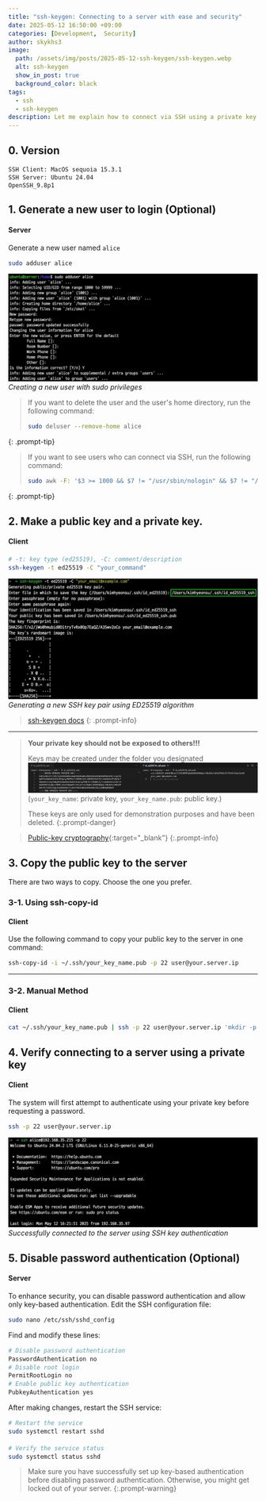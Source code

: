 ```yaml
---
title: "ssh-keygen: Connecting to a server with ease and security"
date: 2025-05-12 16:50:00 +09:00
categories: [Development,  Security]
author: skykhs3
image:
  path: /assets/img/posts/2025-05-12-ssh-keygen/ssh-keygen.webp
  alt: ssh-keygen
  show_in_post: true
  background_color: black
tags:
  - ssh
  - ssh-keygen
description: Let me explain how to connect via SSH using a private key.
---
```


## 0. Version
```env
SSH Client: MacOS sequoia 15.3.1
SSH Server: Ubuntu 24.04
OpenSSH_9.8p1
```

## 1. Generate a new user to login (Optional)

#### Server
Generate a new user named `alice`
```bash
sudo adduser alice
```

![Screenshot: Creating a new user](/assets/img/posts/2025-05-12-ssh-keygen/adduser.webp)
*Creating a new user with sudo privileges*

> If you want to delete the user and the user's home directory, run the following command:
>```bash
> sudo deluser --remove-home alice
>```
{: .prompt-tip}

> If you want to see users who can connect via SSH, run the following command:
> ```bash
> sudo awk -F: '$3 >= 1000 && $7 != "/usr/sbin/nologin" && $7 != "/bin/false" {print $1}' /etc/passwd
>```
{: .prompt-tip}

## 2. Make a public key and a private key.
#### Client
```bash
# -t: key type (ed25519), -C: comment/description
ssh-keygen -t ed25519 -C "your_command"
```

![Screenshot: Generating SSH keys](/assets/img/posts/2025-05-12-ssh-keygen/ssh-keygen.webp)
*Generating a new SSH key pair using ED25519 algorithm*

>[ssh-keygen docs](https://man.openbsd.org/ssh-keygen)
{: .prompt-info}

---

> **Your private key should not be exposed to others!!!**
> 
> Keys may be created under the folder you designated 
> ![I deleted these keys before posting](/assets/img/posts/2025-05-12-ssh-keygen/pri-pub.webp)
> (`your_key_name`: private key, `your_key_name.pub`: public key.)
> 
>  These keys are only used for demonstration purposes and have been deleted.
{:.prompt-danger}

> [Public-key cryptography](https://en.wikipedia.org/wiki/Public-key_cryptography){:target="_blank"}
{:.prompt-info}

## 3. Copy the public key to the server
There are two ways to copy. Choose the one you prefer.

### 3-1. Using ssh-copy-id
#### Client
Use the following command to copy your public key to the server in one command:
```bash
ssh-copy-id -i ~/.ssh/your_key_name.pub -p 22 user@your.server.ip 
```

---

### 3-2. Manual Method
#### Client
```bash
cat ~/.ssh/your_key_name.pub | ssh -p 22 user@your.server.ip 'mkdir -p ~/.ssh && chmod 700 ~/.ssh && cat >> ~/.ssh/authorized_keys && chmod 600 ~/.ssh/authorized_keys'
```

## 4. Verify connecting to a server using a private key

#### Client
The system will first attempt to authenticate using your private key before requesting a password.

```bash
ssh -p 22 user@your.server.ip
```

![Screenshot: SSH connection without password](/assets/img/posts/2025-05-12-ssh-keygen/ssh-without-password.webp)
*Successfully connected to the server using SSH key authentication*

## 5. Disable password authentication (Optional)

#### Server
To enhance security, you can disable password authentication and allow only key-based authentication. Edit the SSH configuration file:

```bash
sudo nano /etc/ssh/sshd_config
```

Find and modify these lines:
```bash
# Disable password authentication
PasswordAuthentication no
# Disable root login
PermitRootLogin no
# Enable public key authentication
PubkeyAuthentication yes
```

After making changes, restart the SSH service:
```bash
# Restart the service
sudo systemctl restart sshd

# Verify the service status
sudo systemctl status sshd
```

> Make sure you have successfully set up key-based authentication before disabling password authentication. Otherwise, you might get locked out of your server.
{:.prompt-warning}
